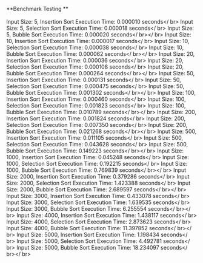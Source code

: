 **Benchmark Testing **</br ></br >
Input Size: 5, Insertion Sort Execution Time: 0.000010 seconds</ br>
Input Size: 5, Selection Sort Execution Time: 0.000018 seconds</ br>
Input Size: 5, Bubble Sort Execution Time: 0.000020 seconds</ br></ br>
Input Size: 10, Insertion Sort Execution Time: 0.000017 seconds</ br>
Input Size: 10, Selection Sort Execution Time: 0.000038 seconds</ br>
Input Size: 10, Bubble Sort Execution Time: 0.000062 seconds</ br></ br>
Input Size: 20, Insertion Sort Execution Time: 0.000036 seconds</ br>
Input Size: 20, Selection Sort Execution Time: 0.000108 seconds</ br>
Input Size: 20, Bubble Sort Execution Time: 0.000264 seconds</ br></ br>
Input Size: 50, Insertion Sort Execution Time: 0.000131 seconds</ br>
Input Size: 50, Selection Sort Execution Time: 0.000475 seconds</ br>
Input Size: 50, Bubble Sort Execution Time: 0.001302 seconds</ br></ br>
Input Size: 100, Insertion Sort Execution Time: 0.000460 seconds</ br>
Input Size: 100, Selection Sort Execution Time: 0.001823 seconds</ br>
Input Size: 100, Bubble Sort Execution Time: 0.010789 seconds</ br></ br>
Input Size: 200, Insertion Sort Execution Time: 0.001824 seconds</ br>
Input Size: 200, Selection Sort Execution Time: 0.007350 seconds</ br>
Input Size: 200, Bubble Sort Execution Time: 0.021268 seconds</ br></ br>
Input Size: 500, Insertion Sort Execution Time: 0.011105 seconds</ br>
Input Size: 500, Selection Sort Execution Time: 0.043628 seconds</ br>
Input Size: 500, Bubble Sort Execution Time: 0.149223 seconds</ br></ br>
Input Size: 1000, Insertion Sort Execution Time: 0.045248 seconds</ br>
Input Size: 1000, Selection Sort Execution Time: 0.192215 seconds</ br>
Input Size: 1000, Bubble Sort Execution Time: 0.769839 seconds</ br></ br>
Input Size: 2000, Insertion Sort Execution Time: 0.379286 seconds</ br>
Input Size: 2000, Selection Sort Execution Time: 1.423388 seconds</ br>
Input Size: 2000, Bubble Sort Execution Time: 2.689597 seconds</ br></ br>
Input Size: 3000, Insertion Sort Execution Time: 0.433078 seconds</ br>
Input Size: 3000, Selection Sort Execution Time: 1.639535 seconds</ br>
Input Size: 3000, Bubble Sort Execution Time: 6.255554 seconds</ br></ br>
Input Size: 4000, Insertion Sort Execution Time: 1.438117 seconds</ br>
Input Size: 4000, Selection Sort Execution Time: 2.873623 seconds</ br>
Input Size: 4000, Bubble Sort Execution Time: 11.397852 seconds</ br></ br>
Input Size: 5000, Insertion Sort Execution Time: 1.198434 seconds</ br>
Input Size: 5000, Selection Sort Execution Time: 4.492781 seconds</ br>
Input Size: 5000, Bubble Sort Execution Time: 18.234097 seconds</ br></ br>
